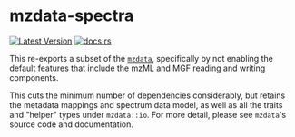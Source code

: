 # mzdata-spectra

[![Latest Version](https://img.shields.io/crates/v/mzdata?style=for-the-badge&color=mediumpurple&logo=rust)](https://crates.io/crates/mzdata-spectra)
[![docs.rs](https://img.shields.io/docsrs/mzdata?style=for-the-badge&logo=docs.rs&color=mediumseagreen)](https://docs.rs/mzdata/latest/mzdata/)


This re-exports a subset of the [`mzdata`](https://github.com/mobiusklein/mzdata), specifically
by not enabling the default features that include the mzML and MGF reading and writing components.

This cuts the minimum number of dependencies considerably, but retains the metadata mappings and
spectrum data model, as well as all the traits and "helper" types under `mzdata::io`. For more detail,
please see `mzdata`'s source code and documentation.